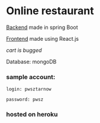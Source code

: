 # Online restaurant
[Backend](https://github.com/gothic459/pizzaDEVourers-server) made in spring Boot

[Frontend](https://pizzadev-front.herokuapp.com/) made using React.js

*cart is bugged*

Database: mongoDB

### sample account:
```login: pwsztarnow```

```password: pwsz```

### hosted on heroku

